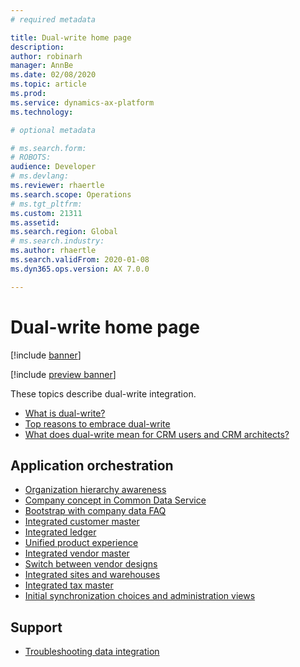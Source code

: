 ```yaml
---
# required metadata

title: Dual-write home page
description: 
author: robinarh
manager: AnnBe
ms.date: 02/08/2020
ms.topic: article
ms.prod: 
ms.service: dynamics-ax-platform
ms.technology: 

# optional metadata

# ms.search.form: 
# ROBOTS: 
audience: Developer
# ms.devlang: 
ms.reviewer: rhaertle
ms.search.scope: Operations
# ms.tgt_pltfrm: 
ms.custom: 21311
ms.assetid: 
ms.search.region: Global
# ms.search.industry: 
ms.author: rhaertle
ms.search.validFrom: 2020-01-08
ms.dyn365.ops.version: AX 7.0.0

---
```


# Dual-write home page

[!include [banner](../../includes/banner.md)]

[!include [preview banner](../../includes/preview-banner.md)]

These topics describe dual-write integration.

+ [What is dual-write?](dual-write-overview.md) 
+ [Top reasons to embrace dual-write](top-reasons.md)
+ [What does dual-write mean for CRM users and CRM architects?](crm-user-architect.md)

## Application orchestration

+ [Organization hierarchy awareness](organization-mapping.md)
+ [Company concept in Common Data Service](company-data.md)
+ [Bootstrap with company data FAQ](bootstrap-company-data.md)
+ [Integrated customer master](customer-mapping.md)
+ [Integrated ledger](ledger-mapping.md)
+ [Unified product experience](product-mapping.md)
+ [Integrated vendor master](vendor-mapping.md)
+ [Switch between vendor designs](switch-vendor-design.md)
+ [Integrated sites and warehouses](sites-warehouses-mapping.md)
+ [Integrated tax master](tax-mapping.md)
+ [Initial synchronization choices and administration views](initial-sync.md)


## Support

+ [Troubleshooting data integration](dual-write-troubleshooting.md) 

